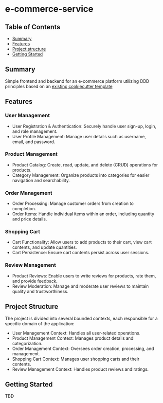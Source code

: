 # e-commerce-service

## Table of Contents

- [Summary](#summary)
- [Features](#features)
- [Project structure](#project-structure)
- [Getting Started](#getting-started)

## Summary

Simple frontend and backend for an e-commerce platform utilizing DDD principles based on an [existing cookiecutter template](https://github.com/MGTheTrain/dotnet-ddd-web-api-starter)

## Features

### User Management

- User Registration & Authentication: Securely handle user sign-up, login, and role management.
- User Profile Management: Manage user details such as username, email, and password.

### Product Management

- Product Catalog: Create, read, update, and delete (CRUD) operations for products.
- Category Management: Organize products into categories for easier navigation and searchability.

### Order Management

- Order Processing: Manage customer orders from creation to completion.
- Order Items: Handle individual items within an order, including quantity and price details.

### Shopping Cart

- Cart Functionality: Allow users to add products to their cart, view cart contents, and update quantities.
- Cart Persistence: Ensure cart contents persist across user sessions.

### Review Management

- Product Reviews: Enable users to write reviews for products, rate them, and provide feedback.
- Review Moderation: Manage and moderate user reviews to maintain quality and trustworthiness.

## Project Structure

The project is divided into several bounded contexts, each responsible for a specific domain of the application:

- User Management Context: Handles all user-related operations.
- Product Management Context: Manages product details and categorization.
- Order Management Context: Oversees order creation, processing, and management.
- Shopping Cart Context: Manages user shopping carts and their contents.
- Review Management Context: Handles product reviews and ratings.

## Getting Started

TBD
